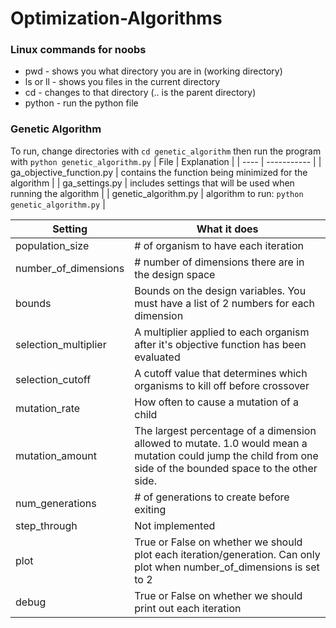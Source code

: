 # Optimization-Algorithms

### Linux commands for noobs
* pwd - shows you what directory you are in (working directory)
* ls or ll - shows you files in the current directory
* cd <directory> - changes to that directory (.. is the parent directory)
* python <file> - run the python file


### Genetic Algorithm
To run, change directories with `cd genetic_algorithm` then run the program with `python genetic_algorithm.py`
| File | Explanation |
| ---- | ----------- |
| ga_objective_function.py | contains the function being minimized for the algorithm |
| ga_settings.py | includes settings that will be used when running the algorithm |
| genetic_algorithm.py | algorithm to run: `python genetic_algorithm.py` |

| Setting | What it does |
| ------- | ------------ |
| population_size | # of organism to have each iteration |
| number_of_dimensions | # number of dimensions there are in the design space |
| bounds | Bounds on the design variables. You must have a list of 2 numbers for each dimension |
| selection_multiplier | A multiplier applied to each organism after it's objective function has been evaluated |
| selection_cutoff | A cutoff value that determines which organisms to kill off before crossover |
| mutation_rate | How often to cause a mutation of a child |
| mutation_amount | The largest percentage of a dimension allowed to mutate. 1.0 would mean a mutation could jump the child from one side of the bounded space to the other side. |
| num_generations | # of generations to create before exiting |
| step_through | Not implemented |
| plot | True or False on whether we should plot each iteration/generation. Can only plot when number_of_dimensions is set to 2 |
| debug | True or False on whether we should print out each iteration |

